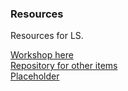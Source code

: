 ### Resources
Resources for LS.

[Workshop here]()  
[Repository for other items]()  
[Placeholder]()  


